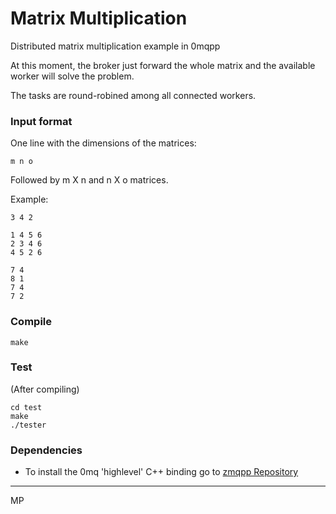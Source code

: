 Matrix Multiplication
=====================

Distributed matrix multiplication example in 0mqpp

At this moment, the broker just forward the whole matrix and the available worker will solve the problem.

The tasks are round-robined among all connected workers.

### Input format

One line with the dimensions of the matrices:

    m n o

Followed by m X n and n X o matrices.

Example:

    3 4 2

    1 4 5 6
    2 3 4 6
    4 5 2 6

    7 4
    8 1
    7 4
    7 2

### Compile

    make

### Test

(After compiling)

    cd test
    make
    ./tester

### Dependencies

- To install the 0mq 'highlevel' C++ binding go to [zmqpp Repository](https://github.com/zeromq/zmqpp)


_____
MP
